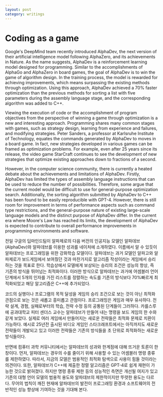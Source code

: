 ```yaml
---
layout: post
category: writings
---
```


# Coding as a game

Google's DeepMind team recently introduced AlphaDev, the next version of their artificial intelligence model following AlphaZero, and its achievements in Nature. As the name suggests, AlphaDev is a reinforcement learning model designed for programming. Similar to the accomplishments of AlphaGo and AlphaZero in board games, the goal of AlphaDev is to win the game of algorithm design. In the training process, the model is rewarded for achieving improvements, which means surpassing the existing methods through optimization. Using this approach, AlphaDev achieved a 70% faster optimization than the previous methods for sorting a list with five parameters during the assembly language stage, and the corresponding algorithm was added to C++.

Viewing the execution of code or the accomplishment of program objectives from the perspective of winning a game through optimization is a new and interesting approach. Programming shares many common stages with games, such as strategy design, learning from experience and failures, and modifying strategies. Peter Sanders, a professor at Karlsruhe Institute of Technology, equates the commands generated by AlphaDev to moves in a board game. In fact, new strategies developed in various games can be framed as optimization problems. For example, even after 25 years since its release, the video game StarCraft continues to see the development of new strategies that optimize existing approaches down to fractions of a second.

However, in the computer science community, there is currently a heated debate about the achievements and limitations of AlphaDev. Firstly, AlphaDev has limited the types of assembly language instructions that can be used to reduce the number of possibilities. Therefore, some argue that the current model would be difficult to use for general-purpose optimization search. Additionally, the sorting algorithm submitted by AlphaDev to C++ has been found to be easily reproducible with GPT-4. However, there is still room for improvement in terms of performance aspects such as command type restrictions, and the general-purpose nature of existing large-scale language models and the distinct purpose of AlphaDev differ. In the current era where Moore's Law has reached its limits, the development of AlphaDev is expected to contribute to overall performance improvements in programming environments and software.


전일 구글의 딥마인드팀이 알파제로의 다음 버전의 인공지능 모델인 알파데브(AlphaDev)와 알파데브를 이용한 성과를 네이처에 소개하였다. 이름에서 알 수 있듯이 알파데브는 프로그래밍을 위한 강화학습 모델이다. 알파데브는 과거 모델인 알파고와 알파제로가 보드게임에서 보여줬던 것과 마찬가지로 알고리즘 작성이라는 게임에서 승리하는 것을 목표로 한다. 학습상에서 모델에게 보상되는 승리의 조건은 성능의 향상, 즉 기존의 방식을 뛰어넘는 최적화이다. 이러한 방식으로 알파데브는 과거에 어셈블러 언어 단계에서 5개의 인자를 가진 리스트를 정렬하는 속도를 기존의 방식보다 70\%빠르게 최적화되었고 해당 알고리즘은 C++에 추가되었다. 

코드의 실행이나 프로그램의 목적 달성을 게임의 승리 조건으로 보는 것이 아닌 최적화 관점으로 보는 것은 새롭고 흥미롭고 관점이다. 프로그래밍은 게임과 매우 유사하다. 전략 설계, 경험, 실패로부터의 학습, 전략 수정 등의 공통된 단계들이 그러하다. 카를스루에 공과대학교 피터 센더스 교수는 알파데브가 만들어 내는 명령을 보드 게임의 한 수와 같게 보았다. 실제로 여러 게임에서 만들어지는 새로운 전략들은 최적화 문제로 치환이 가능하다. 예시로 25년전 출시된 비디오 게임인 스타크래프트에서는 아직까지도 새로운 전략들이 개발되고 있고 이러한 전략들은 기존의 방식들을 초 단위로 최적화하는 새로운 방식들이다. 

반면에 컴퓨터 과학 커뮤니티에서는 알파데브의 성과와 한계점에 대해 뜨거운 토론이 한창이다. 먼저, 알파데브는 경우의 수를 줄이기 위해 사용할 수 있는 어셈블러 명령 종류를 제한하였다. 따라서, 지금의 모델은 범용적인 최적화 탐색으로 사용이 힘들 것이라는 의견이다. 또한, 알파데브가 C++에 제출한 정렬 알고리즘은 GPT-4로 쉽게 재현이 가능한 것으로 밝혀졌다. 하지만 명령 종류 제한 등의 성능적인 측면은 개선될 여지가 있고 기존의 대형 언어 모델의 범용적 용도와 알파데브의 제한적이지만 뚜렷한 용도는 다르다. 무어의 법칙이 깨진 현재에 알파데브의 발전이 프로그래밍 환경과 소프트웨어의 전반적인 성능 향상에 기여하는 것을 기대해 본다.
